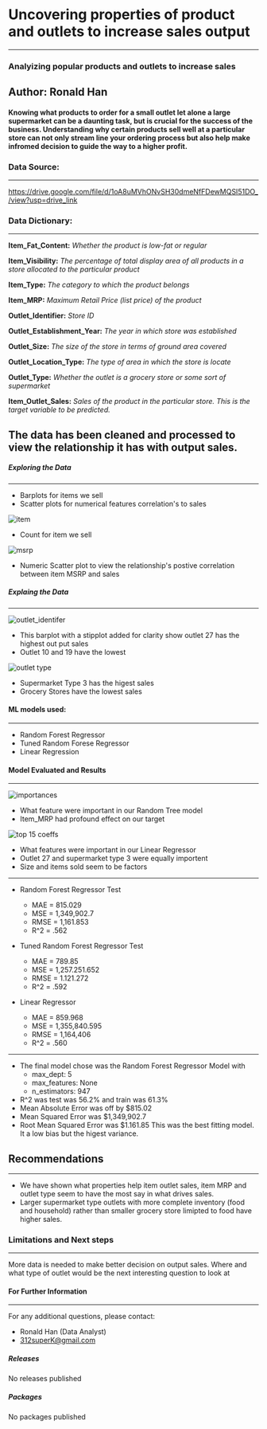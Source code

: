 # Uncovering properties of product and outlets to increase sales output
---
### Analyizing popular products and outlets to increase sales
Author: Ronald Han
---
#### Knowing what products to order for a small outlet let alone a large supermarket can be a daunting task, but is crucial for the success of the business.  Understanding why certain products sell well at a particular store can not only stream line your ordering process but also help make infromed decision to guide the way to a higher profit. 

### Data Source:
---
https://drive.google.com/file/d/1oA8uMVhONvSH30dmeNfFDewMQSI51DO_/view?usp=drive_link

### Data Dictionary:
---
**Item_Fat_Content:**  *Whether the product is low-fat or regular*

**Item_Visibility:**  *The percentage of total display area of all products in a store allocated to the particular product*

**Item_Type:**  *The category to which the product belongs*

**Item_MRP:**  *Maximum Retail Price (list price) of the product*

**Outlet_Identifier:**  	*Store ID*

**Outlet_Establishment_Year:**  *The year in which store was established*

**Outlet_Size:**  *The size of the store in terms of ground area covered*

**Outlet_Location_Type:**  *The type of area in which the store is locate*

**Outlet_Type:**  *Whether the outlet is a grocery store or some sort of supermarket*

**Item_Outlet_Sales:**  *Sales of the product in the particular store. This is the target variable to be predicted.*

## The data has been cleaned and processed to view the relationship it has with output sales.  

##### Exploring the Data
---
  - Barplots for items we sell
  - Scatter plots for numerical features correlation's to sales

![item](https://github.com/808hanronald/Prediction-of-Product-Sales/assets/140451609/95dc87c6-dfb1-44b2-8fba-1c61d9fe1ad7)
  - Count for item we sell

![msrp](https://github.com/808hanronald/Prediction-of-Product-Sales/assets/140451609/d50902fd-057b-4dc3-a03c-a0ef8091cfbb)
  - Numeric Scatter plot to view the relationship's postive correlation between item MSRP and sales

##### Explaing the Data
---
![outlet_identifer](https://github.com/808hanronald/Prediction-of-Product-Sales/assets/140451609/1679027d-ff2e-4ba9-a105-ef03fb64192b)
  - This barplot with a stipplot added for clarity show outlet 27 has the highest out put sales
  - Outlet 10 and 19 have the lowest

![outlet type](https://github.com/808hanronald/Prediction-of-Product-Sales/assets/140451609/080bd1b4-4442-4e6c-8533-4a6444b595db)
  - Supermarket Type 3 has the higest sales
  - Grocery Stores have the lowest sales




#### ML models used:
 ---
  - Random Forest Regressor
  - Tuned Random Forese Regressor
  - Linear Regression

#### Model Evaluated and Results
---
![importances](https://github.com/808hanronald/Prediction-of-Product-Sales/assets/140451609/974eaa9f-2e57-4173-a54b-3d6744d8db0a)
  - What feature were important in our Random Tree model
  - Item_MRP had profound effect on our target

![top 15 coeffs](https://github.com/808hanronald/Prediction-of-Product-Sales/assets/140451609/23c885c6-f29d-4f6e-b0e2-eab2d95cd755)
  - What features were important in our Linear Regressor
  - Outlet 27 and supermarket type 3 were equally importent
  - Size and items sold seem to be factors 
--- 
  - Random Forest Regressor Test
    - MAE = 815.029
    - MSE = 1,349,902.7
    - RMSE = 1,161.853
    - R^2 = .562

  - Tuned Random Forest Regressor Test
    - MAE = 789.85
    - MSE = 1,257.251.652
    - RMSE = 1.121.272
    - R^2 = .592

  - Linear Regressor
    - MAE = 859.968
    - MSE = 1,355,840.595
    - RMSE = 1,164,406
    - R^2 = .560
---
  - The final model chose was the Random Forest Regressor Model with
    - max_dept: 5
    - max_features: None
    - n_estimators: 947
  - R^2 was test was 56.2% and train was 61.3%
  - Mean Absolute Error was off by $815.02
  - Mean Squared Error was $1,349,902.7
  - Root Mean Squared Error was $1.161.85
This was the best fitting model.  It a low bias but the higest variance. 

## Recommendations
---
  - We have shown what properties help item outlet sales, item MRP and outlet type seem to have the most say in what drives sales.
  - Larger supermarket type outlets with more complete inventory (food and household) rather than smaller grocery store limipted to food have higher sales.

### Limitations and Next steps
---
More data is needed to make better decision on output sales.  Where and what type of outlet would be the next interesting question to look at

#### For Further Information
---
For any additional questions, please contact:
  - Ronald Han (Data Analyst)
  - 312superK@gmail.com

##### Releases
 No releases published

##### Packages 
No packages published






